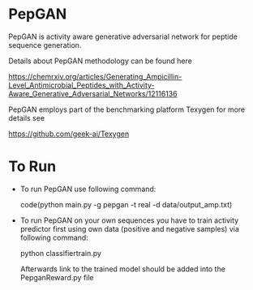# PepGAN

PepGAN is activity aware generative adversarial network for peptide sequence generation.

Details about PepGAN methodology can be found here

https://chemrxiv.org/articles/Generating_Ampicillin-Level_Antimicrobial_Peptides_with_Activity-Aware_Generative_Adversarial_Networks/12116136

PepGAN employs part of the benchmarking platform Texygen for more details see

https://github.com/geek-ai/Texygen

# To Run

* To run PepGAN use following command:

  code(python main.py -g pepgan -t real -d data/output_amp.txt)

* To run PepGAN on your own sequences you have to train activity predictor first using own data (positive and negative samples) via following command:

  python classifiertrain.py

  Afterwards link to the trained model should be added into the PepganReward.py file <br /><br />

